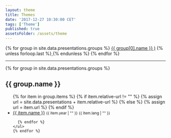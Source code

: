 ```yaml
---
layout: theme
title: Themes
date: '2017-12-27 10:30:00 CET'
tags: ['Theme']
published: true
assetsFolder: /assets/theme
---
```



<div class="tags-expo">
  <div class="tags-expo-list">
    {% for group in site.data.presentations.groups  %}
      <a href="#{{ group[0] | slugify }}" class="post-tag">{{ group[0].name }} )</a>
      {% unless forloop.last %},{% endunless %}
    {% endfor %}
  </div>
  <hr/>
  <div class="tags-expo-section">
    {% for group in site.data.presentations.groups  %}
    <h2 id="{{ group | slugify }}">{{ group.name }}</h2>
    <ul class="tags-expo-posts">
      {% for item in group.items %}
        {% if item.relative-url != ""  %}
          {% assign url = site.data.presentations + item.relative-url %}
        {% else %}
          {% assign url = item.url %}
        {% endif %}
        <li>
        <a class="post-title" href="{{ url | }}">
        {{ item.name }}</a>
        <small class="post-date">{{ item.year | "" }}</small>
        <small class="post-date">{{ item.lang | "" }}</small>
        </li>

      {% endfor %}
    </ul>
    {% endfor %}
  </div>
</div>

